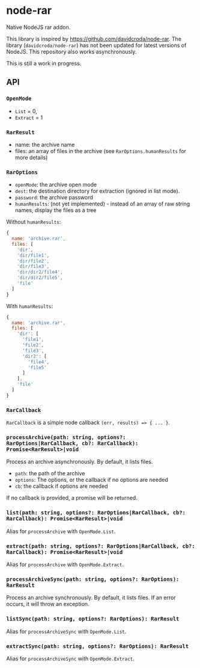 # node-rar

Native NodeJS rar addon. 

This library is inspired by https://github.com/davidcroda/node-rar.
The library (`davidcroda/node-rar`) has not been updated for latest versions of NodeJS. 
This repository also works asynchronously.

This is still a work in progress.


## API

### `OpenMode`

* `List` = 0,
* `Extract` = 1

### `RarResult`

* name: the archive name 
* files: an array of files in the archive (see `RarOptions.humanResults` for more details)

### `RarOptions`

* `openMode`: the archive open mode
* `dest`: the destination directory for extraction (ignored in list mode).
* `password`: the archive password 
* `humanResults`: (not yet implemented) - instead of an array of raw string names, display the files as a tree

Without `humanResults`:

```javascript
{
  name: 'archive.rar',
  files: [
    'dir',
    'dir/file1',
    'dir/file2',
    'dir/file3',
    'dir/dir2/file4',
    'dir/dir2/file5',
    'file'
  ]
}
```

With `humanResults`:

```javascript
{
  name: 'archive.rar',
  files: [
    'dir': [
      'file1',
      'file2',
      'file3',
      'dir2': [
        'file4',
        'file5'
      ]
    ],
    'file'
  ]
}
```

### `RarCallback`

`RarCallback` is a simple node callback `(err, results) => { ... }`.

### `processArchive(path: string, options?: RarOptions|RarCallback, cb?: RarCallback): Promise<RarResult>|void`

Process an archive asynchronously. By default, it lists files.

* `path`: the path of the archive 
* `options`: The options, or the callback if no options are needed
* `cb`: the callback if options are needed

If no callback is provided, a promise will be returned.

### `list(path: string, options?: RarOptions|RarCallback, cb?: RarCallback): Promise<RarResult>|void`

Alias for `processArchive` with `OpenMode.List`.

### `extract(path: string, options?: RarOptions|RarCallback, cb?: RarCallback): Promise<RarResult>|void`

Alias for `processArchive` with `OpenMode.Extract`.

### `processArchiveSync(path: string, options?: RarOptions): RarResult`

Process an archive synchronously. By default, it lists files.
If an error occurs, it will throw an exception.

### `listSync(path: string, options?: RarOptions): RarResult`

Alias for `processArchiveSync` with `OpenMode.List`.

### `extractSync(path: string, options?: RarOptions): RarResult`

Alias for `processArchiveSync` with `OpenMode.Extract`.
